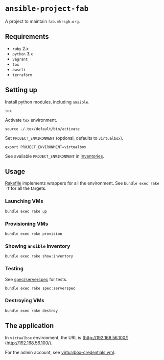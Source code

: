 # `ansible-project-fab`

A project to maintain `fab.mkrsgh.org`.

## Requirements

* `ruby` 2.x
* `python` 3.x
* `vagrant`
* `tox`
* `awscli`
* `terraform`

## Setting up

Install python modules, including `ansible`.

```console
tox
```

Activate `tox` environment.

```console
source ./.tox/default/bin/activate
```

Set `PROJECT_ENVIRONMENT` (optional, defaults to `virtualbox`).

```console
export PROJECT_ENVIRONMENT=virtualbox
```

See available `PROJECT_ENVIRONMENT` in [inventories](inventories).

## Usage

[Rakefile](Rakefile) implements wrappers for all the environment. See `bundle
exec rake -T` for all the targets.

### Launching VMs

```console
bundle exec rake up
```

### Provisioning VMs

```console
bundle exec rake provision
```

### Showing `ansible` inventory

```console
bundle exec rake show:inventory
```

### Testing

See [spec/serverspec](spec/serverspec) for tests.

```console
bundle exec rake spec:serverspec
```

### Destroying VMs

```console
bundle exec rake destroy
```

## The application

In `virtualbox` environment, the URL is
[http://192.168.56.100/](http://192.168.56.100/).

For the admin account, see
[virtualbox-credentials.yml](playbooks/group_vars/virtualbox-credentials.yml).
